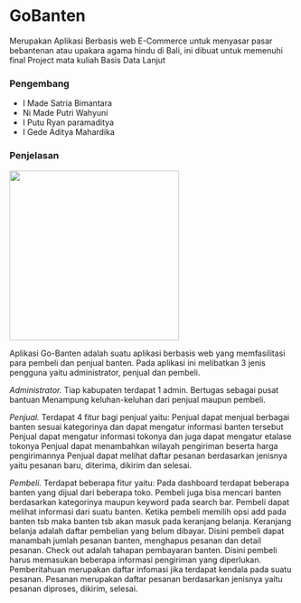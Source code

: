 # GoBanten

Merupakan Aplikasi Berbasis web E-Commerce untuk menyasar pasar bebantenan atau upakara agama hindu di Bali, ini dibuat untuk memenuhi final Project
mata kuliah Basis Data Lanjut

<h3>Pengembang</h3>
<ul>
  <li>I Made Satria Bimantara</li>
  <li>Ni Made Putri Wahyuni</li>
  <li>I Putu Ryan paramaditya</li>
  <li>I Gede Aditya Mahardika</li>
</ul>

<h3>Penjelasan</h3>
<img src=https://github.com/ryandidit/GoBanten/assets/65303453/2b5fcd28-c5cd-4b53-a31f-cc30fe80dd7d width=300px height=auto>

Aplikasi Go-Banten adalah suatu aplikasi berbasis web yang memfasilitasi para pembeli dan penjual banten. Pada aplikasi ini melibatkan 3 jenis pengguna yaitu administrator, penjual dan pembeli. 

<em>Administrator.</em> Tiap kabupaten terdapat 1 admin. 
Bertugas sebagai pusat bantuan 
Menampung keluhan-keluhan dari penjual maupun pembeli.

<em>Penjual.</em> Terdapat 4 fitur bagi penjual yaitu:
Penjual dapat menjual berbagai banten sesuai kategorinya dan dapat mengatur informasi banten tersebut
Penjual dapat mengatur informasi tokonya dan juga dapat mengatur etalase tokonya
Penjual dapat menambahkan wilayah pengiriman beserta harga pengirimannya 
Penjual dapat melihat daftar pesanan berdasarkan jenisnya yaitu pesanan baru, diterima, dikirim dan selesai.

<em>Pembeli.</em> Terdapat beberapa fitur yaitu:
Pada dashboard terdapat beberapa banten yang dijual dari beberapa toko. Pembeli juga bisa mencari banten berdasarkan kategorinya maupun keyword pada search bar.
Pembeli dapat melihat informasi dari suatu banten. Ketika pembeli memilih opsi add pada banten tsb maka banten tsb akan masuk pada keranjang belanja.
Keranjang belanja adalah daftar pembelian yang belum dibayar. Disini pembeli dapat manambah jumlah pesanan banten, menghapus pesanan dan detail pesanan. 
Check out adalah tahapan pembayaran banten. Disini pembeli harus memasukan beberapa informasi pengiriman yang diperlukan.
Pemberitahuan merupakan daftar infomasi jika terdapat kendala pada suatu pesanan.
Pesanan merupakan daftar pesanan berdasarkan jenisnya yaitu pesanan diproses, dikirim, selesai.







